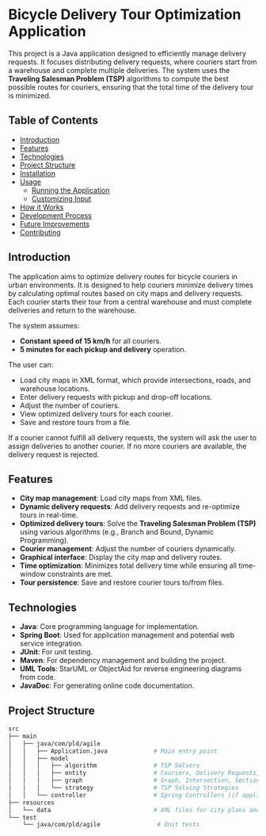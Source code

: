 # Bicycle Delivery Tour Optimization Application

This project is a Java application designed to efficiently manage delivery requests.
It focuses distributing delivery requests, where couriers start from a warehouse and complete multiple deliveries. The system uses the **Traveling Salesman Problem (TSP)** algorithms to compute the best possible routes for couriers, ensuring that the total time of the delivery tour is minimized.

## Table of Contents

- [Introduction](#introduction)
- [Features](#features)
- [Technologies](#technologies)
- [Project Structure](#project-structure)
- [Installation](#installation)
- [Usage](#usage)
  - [Running the Application](#running-the-application)
  - [Customizing Input](#customizing-input)
- [How it Works](#how-it-works)
- [Development Process](#development-process)
- [Future Improvements](#future-improvements)
- [Contributing](#contributing)

## Introduction

The application aims to optimize delivery routes for bicycle couriers in urban environments. It is designed to help couriers minimize delivery times by calculating optimal routes based on city maps and delivery requests. Each courier starts their tour from a central warehouse and must complete deliveries and return to the warehouse.

The system assumes:
- **Constant speed of 15 km/h** for all couriers.
- **5 minutes for each pickup and delivery** operation.

The user can:
- Load city maps in XML format, which provide intersections, roads, and warehouse locations.
- Enter delivery requests with pickup and drop-off locations.
- Adjust the number of couriers.
- View optimized delivery tours for each courier.
- Save and restore tours from a file.

If a courier cannot fulfill all delivery requests, the system will ask the user to assign deliveries to another courier. If no more couriers are available, the delivery request is rejected.

## Features

- **City map management**: Load city maps from XML files.
- **Dynamic delivery requests**: Add delivery requests and re-optimize tours in real-time.
- **Optimized delivery tours**: Solve the **Traveling Salesman Problem (TSP)** using various algorithms (e.g., Branch and Bound, Dynamic Programming).
- **Courier management**: Adjust the number of couriers dynamically.
- **Graphical interface**: Display the city map and delivery routes.
- **Time optimization**: Minimizes total delivery time while ensuring all time-window constraints are met.
- **Tour persistence**: Save and restore courier tours to/from files.

## Technologies

- **Java**: Core programming language for implementation.
- **Spring Boot**: Used for application management and potential web service integration.
- **JUnit**: For unit testing.
- **Maven**: For dependency management and building the project.
- **UML Tools**: StarUML or ObjectAid for reverse engineering diagrams from code.
- **JavaDoc**: For generating online code documentation.

## Project Structure

```bash
src
├── main
│   ├── java/com/pld/agile
│   │   ├── Application.java             # Main entry point
│   │   ├── model
│   │   │   ├── algorithm                # TSP Solvers
│   │   │   ├── entity                   # Couriers, Delivery Requests, etc.
│   │   │   ├── graph                    # Graph, Intersection, Section
│   │   │   └── strategy                 # TSP Solving Strategies
│   │   └── controller                   # Spring Controllers (if applicable)
├── resources
│   └── data                             # XML files for city plans and delivery requests
└── test
    └── java/com/pld/agile                # Unit tests
